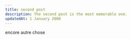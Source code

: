 ```yaml
---
title: second post
description: The second post is the most memorable one.
updatedAt: 1 January 2000
---
```


encore autre chose


